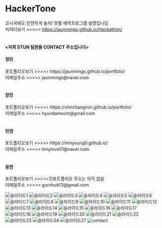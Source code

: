 
# HackerTone
코시국에도 안전하게 놀자! 핫플 예약프로그램 설명입니당. <br>
피피티보기 >>>>> https://jaunnnngs.github.io/Hackathon/ <br>
 <br>
 <h4> <저희 STUN 팀원들 CONTACT 주소입니다> <br> </h4>

  <h4>정민</h4>
포트폴리오보기 >>>>> https://jaunnnngs.github.io/portfolio/ <br>
이메일주소 >>>>> jaunnnngs@naver.com  <br>
 <br>
<h4>창민</h4>
포트폴리오보기 >>>>> https://ohnchangmin.github.io/portfolio/  <br>
이메일주소 >>>>> hyundamocm@gmail.com  <br>
 <br>
<h4>민영</h4>
포트폴리오보기 >>>>> https://minyoung0.github.io/  <br>
이메일주소 >>>>> hmylove01@naver.com  <br>
 <br>
<h4>용현</h4>
  포트폴리오보기 >>>>>깃포트폴리오 주소는 아직 없음  <br>
이메일주소 >>>>> gornhub13@gmail.com  <br>

![슬라이드1](https://user-images.githubusercontent.com/81130206/132163710-f4dfcd32-bfcb-4803-b84f-7986eae46a3e.JPG)
![슬라이드2](https://user-images.githubusercontent.com/81130206/132163763-30aabe6f-6069-4e9f-aa2f-c9e55052ade0.JPG)
![슬라이드3](https://user-images.githubusercontent.com/81130206/132163791-f3d188ff-45fb-40cd-a986-f96cc0f296b5.JPG)
![슬라이드4](https://user-images.githubusercontent.com/81130206/132163795-997f4437-784b-4c9f-bdf6-3c3953637bbf.JPG)
![슬라이드5](https://user-images.githubusercontent.com/81130206/132163797-8940cd71-deed-4ea5-ad3a-114875357206.JPG)
![슬라이드6](https://user-images.githubusercontent.com/81130206/132163799-190a62d6-ba61-4095-bb7a-2435a4ec1a78.JPG)
![슬라이드7](https://user-images.githubusercontent.com/81130206/132163801-4c65a04b-59a9-4e11-845d-47918273d6b9.JPG)
![슬라이드8](https://user-images.githubusercontent.com/81130206/132163804-f02a0b84-04c8-4cfc-b752-390a9164cd50.JPG)
![슬라이드9](https://user-images.githubusercontent.com/81130206/132163805-f723b273-7853-4c32-a636-6fcd1bbd9d66.JPG)
![슬라이드10](https://user-images.githubusercontent.com/81130206/132163807-380c8f95-8579-4001-90d0-7ffe03147b57.JPG)
![슬라이드11](https://user-images.githubusercontent.com/81130206/132163808-446c294b-056b-44bd-8c4b-95a491797934.JPG)
![슬라이드12](https://user-images.githubusercontent.com/81130206/132163810-20f01011-dc8c-4ed3-9c14-f37dd1d6d640.JPG)
![슬라이드13](https://user-images.githubusercontent.com/81130206/132163812-853a72b8-7583-4b36-8d01-75ebd3f2bd4d.JPG)
![슬라이드14](https://user-images.githubusercontent.com/81130206/132163814-3d6e43fd-c287-4dc4-93d1-0195d6c98c4e.JPG)
![슬라이드15](https://user-images.githubusercontent.com/81130206/132163816-13d9bd5f-62b8-41f9-8a7c-f0cc01d87587.JPG)
![슬라이드16](https://user-images.githubusercontent.com/81130206/132163818-95ba427c-28d2-45b1-a8e1-7204f69faf5d.JPG)
![슬라이드17](https://user-images.githubusercontent.com/81130206/132163819-9676d2e2-0f24-4528-9b3c-7c13a7ad996c.JPG)
![슬라이드18](https://user-images.githubusercontent.com/81130206/132163821-4445e84d-65ba-46f2-82f4-b980a95b6a56.JPG)
![슬라이드19](https://user-images.githubusercontent.com/81130206/132163826-b5863141-88cc-4856-b252-d92c12cddf6d.JPG)
![슬라이드20](https://user-images.githubusercontent.com/81130206/132163827-b6409ff8-5bae-4ff3-a5a0-845c04e05f78.JPG)
![슬라이드21](https://user-images.githubusercontent.com/81130206/132163829-6b813a3a-522f-4b11-9a24-51025aacfbcf.JPG)
![슬라이드22](https://user-images.githubusercontent.com/81130206/132163831-43d50243-5587-4863-87df-77dcffbab0bc.JPG)
![슬라이드23](https://user-images.githubusercontent.com/81130206/132163833-9105b1ce-ec9a-4893-9053-8a8eb5e2c8c2.JPG)
![슬라이드24](https://user-images.githubusercontent.com/81130206/132163834-c7d45361-2e2b-421d-82af-d7f6d72ede7c.JPG)
![슬라이드27](https://user-images.githubusercontent.com/81130206/132163838-7d90cdb7-0eb5-44bd-94eb-65acc0053d71.JPG)
![contact](https://user-images.githubusercontent.com/81130206/132164000-e3d44b86-cfc6-4516-b562-bde28269cb44.jpg)

